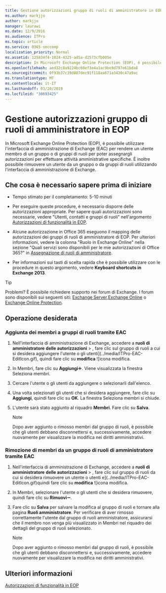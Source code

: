 ```yaml
---
title: Gestione autorizzazioni gruppo di ruoli di amministratore in EOP
ms.author: markjjo
author: markjjo
manager: laurawi
ms.date: 12/9/2016
ms.audience: ITPro
ms.topic: article
ms.service: O365-seccomp
localization_priority: Normal
ms.assetid: 125834f4-1024-4325-ad5a-d2573cfb005e
description: In Microsoft Exchange Online Protection (EOP), è possibile utilizzare l'interfaccia di amministrazione di Exchange (EAC) per rendere un utente membro di un gruppo o di gruppi di ruoli per poter assegnargli autorizzazioni per effettuare attività amministrative specifiche. È inoltre possibile rimuovere un utente da un gruppo o da gruppi di ruoli utilizzando l'interfaccia di amministrazione di Exchange.
ms.openlocfilehash: aed32c8a9224bc60ef3e4a1ac9be9d797e61bda8
ms.sourcegitcommit: 0f93b37c39d807dec91f118aa671a3430c47a9ac
ms.translationtype: MT
ms.contentlocale: it-IT
ms.lasthandoff: 03/20/2019
ms.locfileid: "30693425"
---
```

# <a name="manage-admin-role-group-permissions-in-eop"></a>Gestione autorizzazioni gruppo di ruoli di amministratore in EOP
  
In Microsoft Exchange Online Protection (EOP), è possibile utilizzare l'interfaccia di amministrazione di Exchange (EAC) per rendere un utente membro di un gruppo o di gruppi di ruoli per poter assegnargli autorizzazioni per effettuare attività amministrative specifiche. È inoltre possibile rimuovere un utente da un gruppo o da gruppi di ruoli utilizzando l'interfaccia di amministrazione di Exchange.
  
## <a name="what-do-you-need-to-know-before-you-begin"></a>Che cosa è necessario sapere prima di iniziare

- Tempo stimato per il completamento: 5-10 minuti
    
- Per eseguire queste procedure, è necessario disporre delle autorizzazioni appropriate. Per sapere quali autorizzazioni sono necessarie, vedere "Utenti, contatti e gruppi di ruoli" nell'argomento [Autorizzazioni di funzionalità in EOP](feature-permissions-in-eop.md). 
    
- Alcune autorizzazione in Office 365 eseguono il mapping delle autorizzazioni dei gruppi di ruoli di amministratore di EOP. Per ulteriori informazioni, vedere la colonna "Ruolo in Exchange Online" nella sezione "Quali servizi sono disponibili per le mie autorizzazioni di Office 365?" in [Assegnazione di ruoli di amministratore](https://go.microsoft.com/fwlink/p/?LinkId=286708).
    
- Per informazioni sui tasti di scelta rapida che è possibile utilizzare con le procedure in questo argomento, vedere **Keyboard shortcuts in Exchange 2013**.
    
> [!TIP]
> Problemi? È possibile richiedere supporto nei forum di Exchange. I forum sono disponibili sui seguenti siti: [Exchange Server](https://go.microsoft.com/fwlink/p/?linkId=60612),[Exchange Online](https://go.microsoft.com/fwlink/p/?linkId=267542) o [Exchange Online Protection](https://go.microsoft.com/fwlink/p/?linkId=285351). 
  
## <a name="what-do-you-want-to-do"></a>Operazione desiderata

### <a name="use-the-eac-to-assign-members-to-admin-role-groups"></a>Aggiunta dei membri a gruppi di ruoli tramite EAC

1. Nell'interfaccia di amministrazione di Exchange, accedere a **ruoli di amministratore** **delle autorizzazioni** \> , fare clic sul gruppo di ruoli a cui si desidera aggiungere l'utente o gli utenti](../media/ITPro-EAC-EditIcon.gif), quindi fare clic su **modifica** ![icona modifica.
    
2. In Membri, fare clic su **Aggiungi**![Icona Aggiungi](../media/ITPro-EAC-AddIcon.gif). Viene visualizzata la finestra Seleziona membri.
    
3. Cercare l'utente o gli utenti da aggiungere o selezionarli dall'elenco.
    
4. Una volta selezionati gli utenti che si desidera aggiungere, fare clic su **Aggiungi**, quindi fare clic su **OK**. La finestra Seleziona membri si chiude.
    
5. L'utente sarà stato aggiunto al riquadro **Membri**. Fare clic su **Salva**.
    
    > [!NOTE]
    > Dopo aver aggiunto o rimosso membri dal gruppo di ruoli, è possibile che gli utenti debbano disconnettersi e, successivamente, accedere nuovamente per visualizzare la modifica nei diritti amministrativi. 
  
### <a name="use-the-eac-to-remove-members-from-admin-role-groups"></a>Rimozione di membri da un gruppo di ruoli di amministratore tramite EAC

1. Nell'interfaccia di amministrazione di Exchange, accedere a **ruoli di amministratore** **delle autorizzazioni** \> , fare clic sul gruppo di ruoli da cui si desidera rimuovere un utente o utenti e](../media/ITPro-EAC-EditIcon.gif)quindi fare clic su **modifica** ![icona modifica.
    
2. In Membri, selezionare l'utente o gli utenti che si desidera rimuovere, quindi fare clic su **Rimuovi**![Icona Rimuovi](../media/ITPro-EAC-RemoveIcon.gif).
    
3. Fare clic su **Salva** per salvare la modifica al gruppo di ruoli e tornare alla pagina **Ruoli amministratore**. Per verificare di aver rimosso correttamente l'utente dal gruppo di ruoli amministratore, assicurarsi che il membro non venga più visualizzato in Membri nel riquadro dei dettagli del gruppo di ruoli selezionato. 
    
    > [!NOTE]
    > Dopo aver aggiunto o rimosso membri dal gruppo di ruoli, è possibile che gli utenti debbano disconnettersi e, successivamente, accedere nuovamente per visualizzare la modifica nei diritti amministrativi. 
  
## <a name="for-more-information"></a>Ulteriori informazioni

[Autorizzazioni di funzionalità in EOP](feature-permissions-in-eop.md)
  

